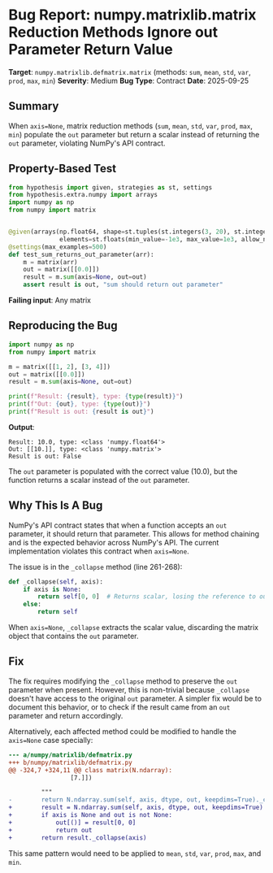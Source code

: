 # Bug Report: numpy.matrixlib.matrix Reduction Methods Ignore out Parameter Return Value

**Target**: `numpy.matrixlib.defmatrix.matrix` (methods: `sum`, `mean`, `std`, `var`, `prod`, `max`, `min`)
**Severity**: Medium
**Bug Type**: Contract
**Date**: 2025-09-25

## Summary

When `axis=None`, matrix reduction methods (`sum`, `mean`, `std`, `var`, `prod`, `max`, `min`) populate the `out` parameter but return a scalar instead of returning the `out` parameter, violating NumPy's API contract.

## Property-Based Test

```python
from hypothesis import given, strategies as st, settings
from hypothesis.extra.numpy import arrays
import numpy as np
from numpy import matrix


@given(arrays(np.float64, shape=st.tuples(st.integers(3, 20), st.integers(3, 20)),
              elements=st.floats(min_value=-1e3, max_value=1e3, allow_nan=False, allow_infinity=False)))
@settings(max_examples=500)
def test_sum_returns_out_parameter(arr):
    m = matrix(arr)
    out = matrix([[0.0]])
    result = m.sum(axis=None, out=out)
    assert result is out, "sum should return out parameter"
```

**Failing input**: Any matrix

## Reproducing the Bug

```python
import numpy as np
from numpy import matrix

m = matrix([[1, 2], [3, 4]])
out = matrix([[0.0]])
result = m.sum(axis=None, out=out)

print(f"Result: {result}, type: {type(result)}")
print(f"Out: {out}, type: {type(out)}")
print(f"Result is out: {result is out}")
```

**Output**:
```
Result: 10.0, type: <class 'numpy.float64'>
Out: [[10.]], type: <class 'numpy.matrix'>
Result is out: False
```

The `out` parameter is populated with the correct value (10.0), but the function returns a scalar instead of the `out` parameter.

## Why This Is A Bug

NumPy's API contract states that when a function accepts an `out` parameter, it should return that parameter. This allows for method chaining and is the expected behavior across NumPy's API. The current implementation violates this contract when `axis=None`.

The issue is in the `_collapse` method (line 261-268):

```python
def _collapse(self, axis):
    if axis is None:
        return self[0, 0]  # Returns scalar, losing the reference to out
    else:
        return self
```

When `axis=None`, `_collapse` extracts the scalar value, discarding the matrix object that contains the `out` parameter.

## Fix

The fix requires modifying the `_collapse` method to preserve the `out` parameter when present. However, this is non-trivial because `_collapse` doesn't have access to the original `out` parameter. A simpler fix would be to document this behavior, or to check if the result came from an `out` parameter and return accordingly.

Alternatively, each affected method could be modified to handle the `axis=None` case specially:

```diff
--- a/numpy/matrixlib/defmatrix.py
+++ b/numpy/matrixlib/defmatrix.py
@@ -324,7 +324,11 @@ class matrix(N.ndarray):
                 [7.]])

         """
-        return N.ndarray.sum(self, axis, dtype, out, keepdims=True)._collapse(axis)
+        result = N.ndarray.sum(self, axis, dtype, out, keepdims=True)
+        if axis is None and out is not None:
+            out[()] = result[0, 0]
+            return out
+        return result._collapse(axis)
```

This same pattern would need to be applied to `mean`, `std`, `var`, `prod`, `max`, and `min`.